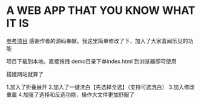 # A WEB APP THAT YOU KNOW WHAT IT IS

[参考项目](https://github.com/sdjdd/whitewash-torrent)
感谢作者的源码奉献。我这里简单修改了下，加入了大家喜闻乐见的功能

项目下载到本地。直接拖拽 demo目录下单index.html 到浏览器即可使用

搭建网站就算了

1.加入了折叠展开
2.加入了一键洗白【先选择全选】（支持可选洗白）
3.加入修改重置
4.加强了选择和反选功能，操作大文件更加舒服了
